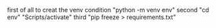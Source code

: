 first of all 
to creat the venv condition
"python -m venv env"
second 
"cd env"
"Scripts/activate"
third
"pip freeze > requirements.txt"